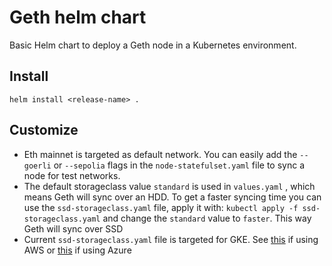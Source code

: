 # Geth helm chart
Basic Helm chart to deploy a Geth node in a Kubernetes environment. 

## Install 
`helm install <release-name> .`

## Customize
- Eth mainnet is targeted as default network. You can easily add the `--goerli` or `--sepolia` flags in the `node-statefulset.yaml` file to sync a node for test networks.
- The default storageclass value `standard`  is used in  `values.yaml` , which means Geth will sync over an HDD. To get a faster syncing time you can use the `ssd-storageclass.yaml` file, apply it with: `kubectl apply -f ssd-storageclass.yaml` and change the `standard` value to `faster`. This way Geth will sync over SSD
- Current `ssd-storageclass.yaml` file is targeted for GKE. See [this](https://docs.aws.amazon.com/eks/latest/userguide/storage-classes.html) if using AWS
 or [this](https://docs.microsoft.com/nl-nl/azure/aks/concepts-storage) if using Azure 
